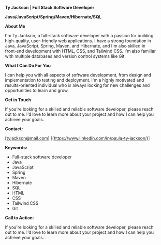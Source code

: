 **Ty Jackson** | **Full Stack Software Developer**

**Java/JavaScript/Spring/Maven/Hibernate/SQL**

**About Me**

I'm Ty Jackson, a full-stack software developer with a passion for building high-quality, user-friendly web applications. I have a strong foundation in Java, JavaScript, Spring, Maven, and Hibernate, and I'm also skilled in front-end development with HTML, CSS, and Tailwind CSS. I'm also familiar with multiple databases and version control systems like Git.

**What I Can Do For You**

I can help you with all aspects of software development, from design and implementation to testing and deployment. I'm a highly motivated and results-oriented individual who is always looking for new challenges and opportunities to learn and grow.

**Get in Touch**

If you're looking for a skilled and reliable software developer, please reach out to me. I'd love to learn more about your project and how I can help you achieve your goals.

**Contact:**

[tyjackson@mail.com]
[(https://www.linkedin.com/in/paula-ty-jackson/)]

**Keywords:**

* Full-stack software developer
* Java
* JavaScript
* Spring
* Maven
* Hibernate
* SQL
* HTML
* CSS
* Tailwind CSS
* Git

**Call to Action:**

If you're looking for a skilled and reliable software developer, please reach out to me. I'd love to learn more about your project and how I can help you achieve your goals.

<!---
TjacksWebDev/TjacksWebDev is a ✨ special ✨ repository because its `README.md` (this file) appears on your GitHub profile.
You can click the Preview link to take a look at your changes.
--->
